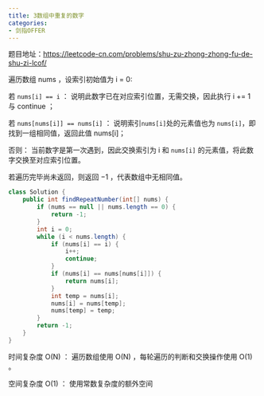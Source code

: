 ```yaml
---
title: 3数组中重复的数字
categories: 
- 剑指OFFER
---
```


题目地址：https://leetcode-cn.com/problems/shu-zu-zhong-zhong-fu-de-shu-zi-lcof/

遍历数组 nums ，设索引初始值为 i = 0:

若 `nums[i] == i` ： 说明此数字已在对应索引位置，无需交换，因此执行 i += 1 与 continue ；

若 `nums[nums[i]] == nums[i]` ： 说明索引` nums[i] `处的元素值也为 `nums[i]`，即找到一组相同值，返回此值 nums[i]；

否则： 当前数字是第一次遇到，因此交换索引为 i 和 `nums[i]` 的元素值，将此数字交换至对应索引位置。

若遍历完毕尚未返回，则返回 −1 ，代表数组中无相同值。

```java
class Solution {
    public int findRepeatNumber(int[] nums) {
        if (nums == null || nums.length == 0) {
            return -1;
        }
        int i = 0;
        while (i < nums.length) {
            if (nums[i] == i) {
                i++;
                continue;
            }
            if (nums[i] == nums[nums[i]]) {
                return nums[i];
            }
            int temp = nums[i];
            nums[i] = nums[temp];
            nums[temp] = temp;
        }
        return -1;
    }
}
```

时间复杂度 O(N) ： 遍历数组使用 O(N) ，每轮遍历的判断和交换操作使用 O(1) 。

空间复杂度 O(1) ： 使用常数复杂度的额外空间